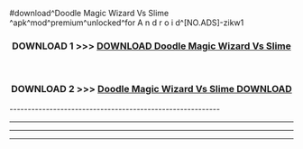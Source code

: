 #download^Doodle Magic Wizard Vs Slime ^apk^mod^premium^unlocked^for A n d r o i d^[NO.ADS]-zikw1



<div align="center">

<h3>DOWNLOAD 1 >>> <a href="https://runaway1.web.app/?sq=Doodle Magic Wizard Vs Slime ">DOWNLOAD Doodle Magic Wizard Vs Slime </a></h3><br>

<h3>DOWNLOAD 2 >>> <a href="https://runaway1.web.app/?sq=Doodle Magic Wizard Vs Slime ">Doodle Magic Wizard Vs Slime  DOWNLOAD </a></h3>

</div>
----------------------------------------------------------

----------------------------------------------------------

----------------------------------------------------------

----------------------------------------------------------



